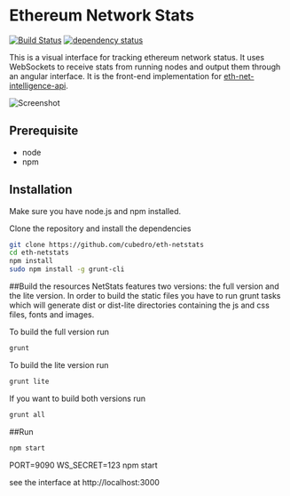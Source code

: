 Ethereum Network Stats
============
[![Build Status][travis-image]][travis-url] [![dependency status][dep-image]][dep-url]

This is a visual interface for tracking ethereum network status. It uses WebSockets to receive stats from running nodes and output them through an angular interface. It is the front-end implementation for [eth-net-intelligence-api](https://github.com/cubedro/eth-net-intelligence-api).

![Screenshot](https://raw.githubusercontent.com/cubedro/eth-netstats/master/src/images/screenshot.jpg?v=0.0.6 "Screenshot")

## Prerequisite
* node
* npm

## Installation
Make sure you have node.js and npm installed.

Clone the repository and install the dependencies

```bash
git clone https://github.com/cubedro/eth-netstats
cd eth-netstats
npm install
sudo npm install -g grunt-cli
```

##Build the resources
NetStats features two versions: the full version and the lite version. In order to build the static files you have to run grunt tasks which will generate dist or dist-lite directories containing the js and css files, fonts and images.


To build the full version run
```bash
grunt
```

To build the lite version run
```bash
grunt lite
```

If you want to build both versions run
```bash
grunt all
```

##Run

```bash
npm start
```
PORT=9090 WS_SECRET=123 npm start



see the interface at http://localhost:3000

[travis-image]: https://travis-ci.org/cubedro/eth-netstats.svg
[travis-url]: https://travis-ci.org/cubedro/eth-netstats
[dep-image]: https://david-dm.org/cubedro/eth-netstats.svg
[dep-url]: https://david-dm.org/cubedro/eth-netstats
